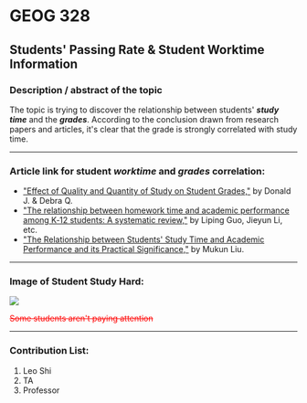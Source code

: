 # GEOG 328
## Students' Passing Rate & Student Worktime Information


### Description / abstract of the topic
The topic is trying to discover the relationship between students' **_study time_** and the **_grades_**. According to the conclusion drawn from research papers and articles, it's clear that the grade is strongly correlated with study time. 

***

### Article link for student **_worktime_** and **_grades_** correlation: 
- ["Effect of Quality and Quantity of Study on Student Grades,"](https://www.tandfonline.com/doi/abs/10.1080/00220671.1990.10885960) by Donald J. & Debra Q.
- ["The relationship between homework time and academic performance among K‐12 students: A systematic review,"](https://pmc.ncbi.nlm.nih.gov/articles/PMC8988773/) by Liping Guo, Jieyun Li, etc.
- ["The Relationship between Students' Study Time and Academic Performance and its Practical Significance,"](https://www.researchgate.net/publication/366691380_The_Relationship_between_Students'_Study_Time_and_Academic_Performance_and_its_Practical_Significance) by Mukun Liu.

***

### Image of Student Study Hard: 
![](https://www.insidehighered.com/sites/default/files/media/GettyImages-534644043.jpg)

<span style="color: red;">~~Some students aren't paying attention~~</span>

***

### Contribution List: 
1. Leo Shi
2. TA
3. Professor